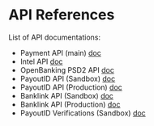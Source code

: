 # API References

List of API documentations:
* Payment API (main) [doc](https://postman.payout.one/)
* Intel API [doc](https://postman-intel.payout.one/)
* OpenBanking PSD2 API [doc](https://psd2.payout.one/)
* PayoutID API (Sandbox) [doc](https://documenter.getpostman.com/view/10478778/UVz1PD5E)
* PayoutID API (Production) [doc](https://documenter.getpostman.com/view/10478778/UVz1MXSQ)
* Banklink API (Sandbox) [doc](https://documenter.getpostman.com/view/10478778/Uyr4KLLY)
* Banklink API (Production) [doc](https://documenter.getpostman.com/view/10478778/Uyr4KfHU)
* PayoutID Verifications (Sandbox) [doc](https://documenter.getpostman.com/view/10478778/2s9YsFDYzn#08658c94-347c-448d-9b16-8c7cfcb0f3d0)
